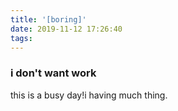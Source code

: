 ```yaml
---
title: '[boring]'
date: 2019-11-12 17:26:40
tags:
---
```

### i don't want work
this is a busy day!i having much thing.